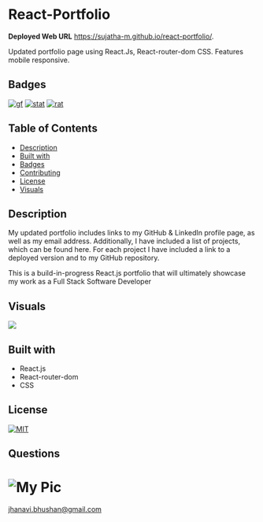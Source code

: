 # React-Portfolio


**Deployed Web URL**
https://sujatha-m.github.io/react-portfolio/.

Updated portfolio page using React.Js, React-router-dom CSS. Features mobile responsive.

## Badges
[![gf](https://img.shields.io/github/followers/sujatha-m?style=social)](https://img.shields.io/github/followers/sujatha-m?style=social)
[![stat](https://img.shields.io/website?url=https%3A%2F%2Fsujatha-m.github.io%2FWeather-Dashboard%2FDevelop%2F)](https://img.shields.io/website?url=https%3A%2F%2Fsujatha-m.github.io%2FWeather-Dashboard%2FDevelop%2F)
[![rat](https://img.shields.io/redmine/plugin/stars/redmine_xlsx_format_issue_exporter?color=purple)](https://img.shields.io/redmine/plugin/stars/redmine_xlsx_format_issue_exporter?color=purple)

## Table of Contents
   * [Description](#description)
   * [Built with](#built-with)
   * [Badges](#badges)
   * [Contributing](#contributing)
   * [License](#license)
   * [Visuals](#visuals)


## Description

My updated portfolio includes links to my GitHub & LinkedIn profile page, as well as my email address. Additionally, I have included a list of projects, which can be found here. For each project I have included a link to a deployed version and to my GitHub repository.

This is a build-in-progress React.js portfolio that will ultimately showcase my work as a Full Stack Software Developer

## Visuals

![](src/components/assets/images/portfoliogif.gif)

  
## Built with
* React.js
* React-router-dom
* CSS

## License 
[![MIT](https://img.shields.io/npm/l/isc?color=Blue&style=plastic)](https://img.shields.io/npm/l/isc?color=Blue&style=plastic)

## Questions
# ![My Pic](https://avatars0.githubusercontent.com/u/59231894?v=4)

jhanavi.bhushan@gmail.com
